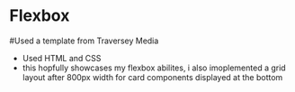 # Flexbox
#Used a template from Traversey Media
- Used HTML and CSS
- this hopfully showcases my flexbox abilites, i also imoplemented a grid layout after 800px width for card components displayed at the bottom
